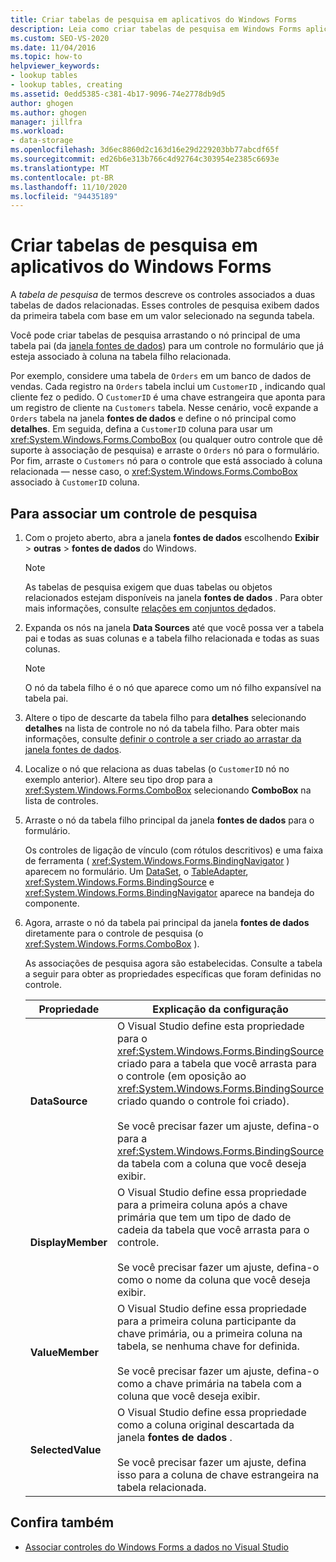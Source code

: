 ```yaml
---
title: Criar tabelas de pesquisa em aplicativos do Windows Forms
description: Leia como criar tabelas de pesquisa em Windows Forms aplicativos. Uma tabela de pesquisa descreve os controles associados a duas tabelas de dados relacionadas.
ms.custom: SEO-VS-2020
ms.date: 11/04/2016
ms.topic: how-to
helpviewer_keywords:
- lookup tables
- lookup tables, creating
ms.assetid: 0edd5385-c381-4b17-9096-74e2778db9d5
author: ghogen
ms.author: ghogen
manager: jillfra
ms.workload:
- data-storage
ms.openlocfilehash: 3d6ec8860d2c163d16e29d229203bb77abcdf65f
ms.sourcegitcommit: ed26b6e313b766c4d92764c303954e2385c6693e
ms.translationtype: MT
ms.contentlocale: pt-BR
ms.lasthandoff: 11/10/2020
ms.locfileid: "94435189"
---
```

# <a name="create-lookup-tables-in-windows-forms-applications"></a>Criar tabelas de pesquisa em aplicativos do Windows Forms

A *tabela de pesquisa* de termos descreve os controles associados a duas tabelas de dados relacionadas. Esses controles de pesquisa exibem dados da primeira tabela com base em um valor selecionado na segunda tabela.

Você pode criar tabelas de pesquisa arrastando o nó principal de uma tabela pai (da [janela fontes de dados](add-new-data-sources.md#data-sources-window)) para um controle no formulário que já esteja associado à coluna na tabela filho relacionada.

Por exemplo, considere uma tabela de `Orders` em um banco de dados de vendas. Cada registro na `Orders` tabela inclui um `CustomerID` , indicando qual cliente fez o pedido. O `CustomerID` é uma chave estrangeira que aponta para um registro de cliente na `Customers` tabela. Nesse cenário, você expande a `Orders` tabela na janela **fontes de dados** e define o nó principal como **detalhes**. Em seguida, defina a `CustomerID` coluna para usar um <xref:System.Windows.Forms.ComboBox> (ou qualquer outro controle que dê suporte à associação de pesquisa) e arraste o `Orders` nó para o formulário. Por fim, arraste o `Customers` nó para o controle que está associado à coluna relacionada — nesse caso, o <xref:System.Windows.Forms.ComboBox> associado à `CustomerID` coluna.

## <a name="to-databind-a-lookup-control"></a>Para associar um controle de pesquisa

1. Com o projeto aberto, abra a janela **fontes de dados** escolhendo **Exibir**  >  **outras**  >  **fontes de dados** do Windows.

    > [!NOTE]
    > As tabelas de pesquisa exigem que duas tabelas ou objetos relacionados estejam disponíveis na janela **fontes de dados** . Para obter mais informações, consulte [relações em conjuntos de](relationships-in-datasets.md)dados.

2. Expanda os nós na janela **Data Sources** até que você possa ver a tabela pai e todas as suas colunas e a tabela filho relacionada e todas as suas colunas.

    > [!NOTE]
    > O nó da tabela filho é o nó que aparece como um nó filho expansível na tabela pai.

3. Altere o tipo de descarte da tabela filho para **detalhes** selecionando **detalhes** na lista de controle no nó da tabela filho. Para obter mais informações, consulte [definir o controle a ser criado ao arrastar da janela fontes de dados](../data-tools/set-the-control-to-be-created-when-dragging-from-the-data-sources-window.md).

4. Localize o nó que relaciona as duas tabelas (o `CustomerID` nó no exemplo anterior). Altere seu tipo drop para a <xref:System.Windows.Forms.ComboBox> selecionando **ComboBox** na lista de controles.

5. Arraste o nó da tabela filho principal da janela **fontes de dados** para o formulário.

     Os controles de ligação de vínculo (com rótulos descritivos) e uma faixa de ferramenta ( <xref:System.Windows.Forms.BindingNavigator> ) aparecem no formulário. Um [DataSet](../data-tools/dataset-tools-in-visual-studio.md), o [TableAdapter](../data-tools/create-and-configure-tableadapters.md), <xref:System.Windows.Forms.BindingSource> e <xref:System.Windows.Forms.BindingNavigator> aparece na bandeja do componente.

6. Agora, arraste o nó da tabela pai principal da janela **fontes de dados** diretamente para o controle de pesquisa (o <xref:System.Windows.Forms.ComboBox> ).

     As associações de pesquisa agora são estabelecidas. Consulte a tabela a seguir para obter as propriedades específicas que foram definidas no controle.

    |Propriedade|Explicação da configuração|
    |--------------| - |
    |**DataSource**|O Visual Studio define esta propriedade para o <xref:System.Windows.Forms.BindingSource> criado para a tabela que você arrasta para o controle (em oposição ao <xref:System.Windows.Forms.BindingSource> criado quando o controle foi criado).<br /><br /> Se você precisar fazer um ajuste, defina-o para a <xref:System.Windows.Forms.BindingSource> da tabela com a coluna que você deseja exibir.|
    |**DisplayMember**|O Visual Studio define essa propriedade para a primeira coluna após a chave primária que tem um tipo de dado de cadeia da tabela que você arrasta para o controle.<br /><br /> Se você precisar fazer um ajuste, defina-o como o nome da coluna que você deseja exibir.|
    |**ValueMember**|O Visual Studio define essa propriedade para a primeira coluna participante da chave primária, ou a primeira coluna na tabela, se nenhuma chave for definida.<br /><br /> Se você precisar fazer um ajuste, defina-o como a chave primária na tabela com a coluna que você deseja exibir.|
    |**SelectedValue**|O Visual Studio define essa propriedade como a coluna original descartada da janela **fontes de dados** .<br /><br /> Se você precisar fazer um ajuste, defina isso para a coluna de chave estrangeira na tabela relacionada.|

## <a name="see-also"></a>Confira também

- [Associar controles do Windows Forms a dados no Visual Studio](../data-tools/bind-windows-forms-controls-to-data-in-visual-studio.md)

